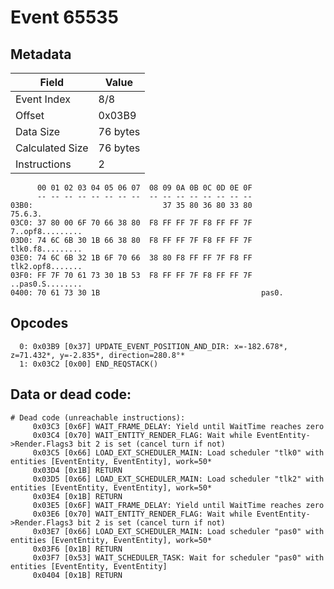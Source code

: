 # Event 65535

## Metadata

| Field           | Value    |
|-----------------|----------|
| Event Index     | 8/8      |
| Offset          | 0x03B9   |
| Data Size       | 76 bytes |
| Calculated Size | 76 bytes |
| Instructions    | 2        |

```
      00 01 02 03 04 05 06 07  08 09 0A 0B 0C 0D 0E 0F
      -- -- -- -- -- -- -- --  -- -- -- -- -- -- -- --
03B0:                             37 35 80 36 80 33 80           75.6.3.
03C0: 37 80 00 6F 70 66 38 80  F8 FF FF 7F F8 FF FF 7F  7..opf8.........
03D0: 74 6C 6B 30 1B 66 38 80  F8 FF FF 7F F8 FF FF 7F  tlk0.f8.........
03E0: 74 6C 6B 32 1B 6F 70 66  38 80 F8 FF FF 7F F8 FF  tlk2.opf8.......
03F0: FF 7F 70 61 73 30 1B 53  F8 FF FF 7F F8 FF FF 7F  ..pas0.S........
0400: 70 61 73 30 1B                                    pas0.           
```

## Opcodes

```
  0: 0x03B9 [0x37] UPDATE_EVENT_POSITION_AND_DIR: x=-182.678*, z=71.432*, y=-2.835*, direction=280.8°*
  1: 0x03C2 [0x00] END_REQSTACK()
```

## Data or dead code:

```
# Dead code (unreachable instructions):
     0x03C3 [0x6F] WAIT_FRAME_DELAY: Yield until WaitTime reaches zero
     0x03C4 [0x70] WAIT_ENTITY_RENDER_FLAG: Wait while EventEntity->Render.Flags3 bit 2 is set (cancel turn if not)
     0x03C5 [0x66] LOAD_EXT_SCHEDULER_MAIN: Load scheduler "tlk0" with entities [EventEntity, EventEntity], work=50*
     0x03D4 [0x1B] RETURN
     0x03D5 [0x66] LOAD_EXT_SCHEDULER_MAIN: Load scheduler "tlk2" with entities [EventEntity, EventEntity], work=50*
     0x03E4 [0x1B] RETURN
     0x03E5 [0x6F] WAIT_FRAME_DELAY: Yield until WaitTime reaches zero
     0x03E6 [0x70] WAIT_ENTITY_RENDER_FLAG: Wait while EventEntity->Render.Flags3 bit 2 is set (cancel turn if not)
     0x03E7 [0x66] LOAD_EXT_SCHEDULER_MAIN: Load scheduler "pas0" with entities [EventEntity, EventEntity], work=50*
     0x03F6 [0x1B] RETURN
     0x03F7 [0x53] WAIT_SCHEDULER_TASK: Wait for scheduler "pas0" with entities [EventEntity, EventEntity]
     0x0404 [0x1B] RETURN
```